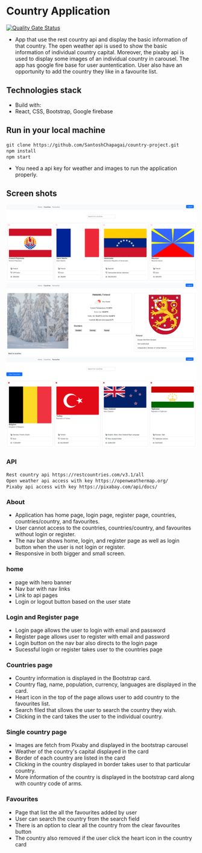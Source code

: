 # Country Application
[![Quality Gate Status](https://sonarcloud.io/api/project_badges/measure?project=SantoshChapagai_country-project&metric=alert_status)](https://sonarcloud.io/summary/new_code?id=SantoshChapagai_country-project)
- App that use the rest country api and display the basic information of that country. The open weather api is used to show the basic information of individual country capital. Moreover, the pixaby api is used to display some images of an individual country in carousel. The app has google fire base for user auntentication. User also have an opportunity to add the country they like in a favourite list.

## Technologies stack
- Build with:
- React, CSS, Bootstrap, Google firebase

## Run in your local machine
```
git clone https://github.com/SantoshChapagai/country-project.git
npm install
npm start
```
- You need a api key for weather and images to run the application properly.

## Screen shots
![](./public/images/countries.png)
![](./public/images/single.png)
![](./public/images/favourites.png)

### API
```
Rest country api https://restcountries.com/v3.1/all
Open weather api access with key https://openweathermap.org/
Pixaby api access with key https://pixabay.com/api/docs/
```

### About
- Application has home page, login page, register page, countries, countries/country, and favourites.
- User cannot access to the countries, countries/country, and favourites without login or register.
- The nav bar shows home, login, and register page as well as login button when the user is not login or register.
- Responsive in both bigger and small screen.

### home
- page with hero banner
- Nav bar with nav links
- Link to api pages
- Login or logout button based on the user state

### Login and Register page
- Login page allows the user to login with email and password
- Register page allows user to register with email and password
- Login button on the nav bar also directs to the login page
- Sucessful login or register takes user to the countries page

### Countries page
- Country information is displayed in the Bootstrap card.
- Country flag, name, population, currency, languages are displayed in the card.
- Heart icon in the top of the page allows user to add country to the favourites list.
- Search filed  that sllows the user to search the country they wish.
- Clicking in the card takes the user to the individual country.

### Single country page
- Images are fetch from Pixaby and displayed in the bootstrap carousel
- Weather of the country's capital displayed in the card
- Border of each country are listed in the card
- Clicking in the country displayed in border takes user to that particular country.
- More information of the country is displayed in the bootstrap card along with country code of arms.

### Favourites
- Page that list the all the favourites added by user
- User can search the country from the search field
- There is an option to clear all the country from the clear favourites button
- The country also removed if the user click the heart icon in the country card

